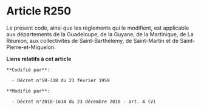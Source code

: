 # Article R250

Le présent code, ainsi que les règlements qui le modifient, est applicable aux départements de la Guadeloupe, de la Guyane,
de la Martinique, de La Réunion, aux collectivités de Saint-Barthélemy, de Saint-Martin et de Saint-Pierre-et-Miquelon.

**Liens relatifs à cet article**

	**Codifié par**:

	  - Décret n°59-318 du 23 février 1959

	**Modifié par**:

	  - Décret n°2010-1634 du 23 décembre 2010 - art. 4 (V)

